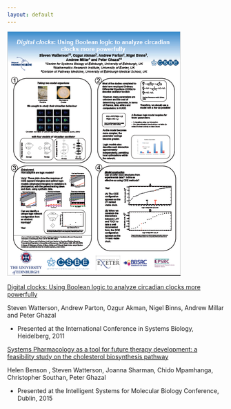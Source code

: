 ```yaml
---
layout: default
---
```


![poster1](/assets/img/Capture1.PNG)

[Digital clocks: Using Boolean logic to analyze circadian clocks more powerfully](http://dx.doi.org/10.6084/m9.figshare.97316)

Steven Watterson, Andrew Parton, Ozgur Akman, Nigel Binns, Andrew Millar and Peter Ghazal

* Presented at the International Conference in Systems Biology, Heidelberg, 2011 



[Systems Pharmacology as a tool for future therapy development: a feasibility study on the cholesterol biosynthesis pathway](http://dx.doi.org/10.6084/m9.figshare.97316)

Helen Benson , Steven Watterson, Joanna Sharman, Chido Mpamhanga, Christopher Southan, Peter Ghazal

* Presented at the Intelligent Systems for Molecular Biology Conference, Dublin, 2015
 
